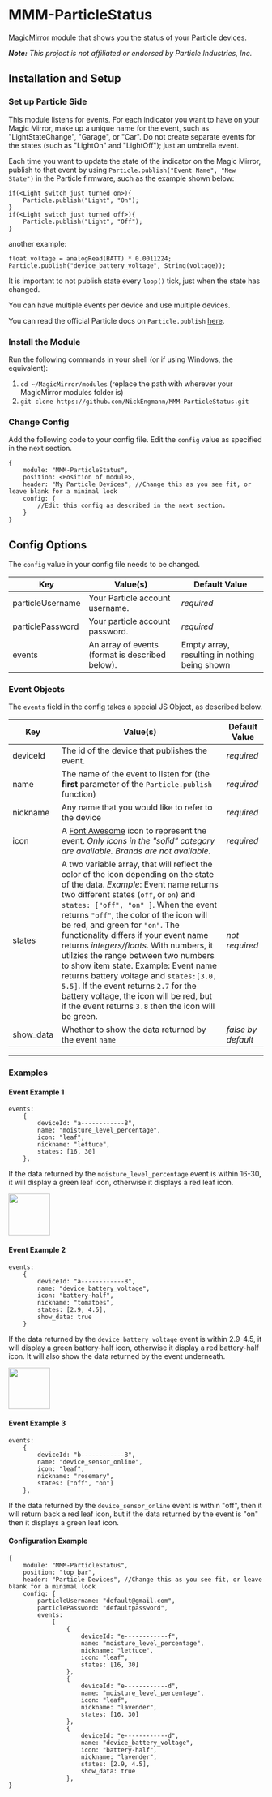 # MMM-ParticleStatus
[MagicMirror](https://github.com/MichMich/MagicMirror) module that shows you the status of your [Particle](https://particle.io) devices.

_**Note:** This project is not affiliated or endorsed by Particle Industries, Inc._

## Installation and Setup

### Set up Particle Side
This module listens for events. For each indicator you want to have on your Magic Mirror, make up a unique name for the event, such as "LightStateChange", "Garage", or "Car". Do not create separate events for the states (such as "LightOn" and "LightOff"); just an umbrella event.

Each time you want to update the state of the indicator on the Magic Mirror, publish to that event by using `Particle.publish("Event Name", "New State")` in the Particle firmware, such as the example shown below:
```
if(<Light switch just turned on>){
    Particle.publish("Light", "On");
}
if(<Light switch just turned off>){
    Particle.publish("Light", "Off");
}
```
another example:
```
float voltage = analogRead(BATT) * 0.0011224;
Particle.publish("device_battery_voltage", String(voltage));
```

It is important to not publish state every  `loop()` tick, just when the state has changed.

You can have multiple events per device and use multiple devices.

You can read the official Particle docs on `Particle.publish` [here](https://docs.particle.io/reference/firmware/photon/#particle-publish-).

### Install the Module
Run the following commands in your shell (or if using Windows, the equivalent):
1. `cd ~/MagicMirror/modules` (replace the path with wherever your MagicMirror modules folder is)
2. `git clone https://github.com/NickEngmann/MMM-ParticleStatus.git`

### Change Config
Add the following code to your config file. Edit the `config` value as specified in the next section.
```
{
    module: "MMM-ParticleStatus",
    position: <Position of module>,
    header: "My Particle Devices", //Change this as you see fit, or leave blank for a minimal look
    config: {
        //Edit this config as described in the next section.
    }
}
```

## Config Options
The `config` value in your config file needs to be changed.

Key | Value(s) | Default Value
--- | --- | --- 
particleUsername | Your Particle account username. | _required_
particlePassword | Your particle account password. | _required_
events | An array of events (format is described below). | Empty array, resulting in nothing being shown

### Event Objects
The `events` field in the config takes a special JS Object, as described below.

Key | Value(s) | Default Value
--- | --- | --- 
deviceId | The id of the device that publishes the event. | _required_
name | The name of the event to listen for (the **first** parameter of the `Particle.publish` function) | _required_
nickname | Any name that you would like to refer to the device | _required_
icon | A [Font Awesome](https://fontawesome.io) icon to represent the event. _Only icons in the "solid" category are available. Brands are not available._ | _required_
states | A two variable array, that will reflect the color of the icon depending on the state of the data. _Example_: Event name returns two different states (`off`, or `on`) and `states: ["off", "on" ]`. When the event returns `"off"`, the color of the icon will be red, and green for `"on"`. The functionality differs if your event name returns _integers/floats_. With numbers, it utilzies the range between two numbers to show item state. Example: Event name returns battery voltage and `states:[3.0, 5.5]`. If the event returns `2.7` for the battery voltage, the icon will be red, but if the event returns `3.8` then the icon will be green. | _not required_
show_data | Whether to show the data returned by the event `name` | _false by default_

---

### Examples
 
#### Event Example 1
```
events:
    {
        deviceId: "a------------8",
        name: "moisture_level_percentage",
        icon: "leaf",
        nickname: "lettuce",
        states: [16, 30]
    },
```

If the data returned by the `moisture_level_percentage` event is within 16-30, it will display a green leaf icon, otherwise it displays a red leaf icon. 

<img src="https://i.imgur.com/HVyhBWe.png" height="82" width="82">

#### Event Example 2
```
events:
    {
        deviceId: "a------------8",
        name: "device_battery_voltage",
        icon: "battery-half",
        nickname: "tomatoes",
        states: [2.9, 4.5],
        show_data: true
    }
```

If the data returned by the `device_battery_voltage` event is within 2.9-4.5, it will display a green battery-half icon, otherwise it display a red battery-half icon. It will also show the data returned by the event underneath.

<img src="https://i.imgur.com/3adrMuU.png" height="82" width="82">

#### Event Example 3
```
events:
    {
        deviceId: "b------------8",
        name: "device_sensor_online",
        icon: "leaf",
        nickname: "rosemary",
        states: ["off", "on"]
    },
```

If the data returned by the `device_sensor_online` event is within "off", then it will return back a red leaf icon, but if the data returned by the event is "on" then it displays a green leaf icon.

#### Configuration Example
```		
{   
    module: "MMM-ParticleStatus",
    position: "top_bar",
    header: "Particle Devices", //Change this as you see fit, or leave blank for a minimal look
    config: {
        particleUsername: "default@gmail.com",
        particlePassword: "defaultpassword",
        events:
            [
                {
                    deviceId: "e------------f",
                    name: "moisture_level_percentage",
                    nickname: "lettuce",
                    icon: "leaf",
                    states: [16, 30]
                },
                {
                    deviceId: "e------------d",
                    name: "moisture_level_percentage",
                    icon: "leaf",
                    nickname: "lavender",
                    states: [16, 30]
                },
                {
                    deviceId: "e------------d",
                    name: "device_battery_voltage",
                    icon: "battery-half",
                    nickname: "lavender",
                    states: [2.9, 4.5],
                    show_data: true
                },
}
``` 